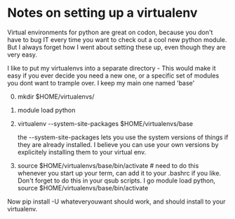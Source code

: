 Notes on setting up a virtualenv
======================
Virtual environments for python are great on codon, because you don't have to bug IT every time you want to check out a cool new python module. But I always forget how I went about setting these up, even though they are very easy. 

I like to put my virtualenvs into a separate directory - This would make it easy if you ever decide you need a new one, or a specific set of modules you dont want to trample over. I keep my main one named 'base'

0. mkdir $HOME/virtualenvs/
1. module load python 
2. virtualenv --system-site-packages $HOME/virtualenvs/base

	the --system-site-packages lets you use the system versions of things if they are already installed. I believe you can use your own versions by explicitely installing them to your virtual env. 
3. source $HOME/virtualenvs/base/bin/activate # need to do this whenever you start up your term, can add it to your .bashrc if you like. 
	Don't forget to do this in your qsub scripts. I go module load python, source $HOME/virtualenvs/base/bin/activate

Now pip install -U whateveryouwant should work, and should install to your virtualenv. 

